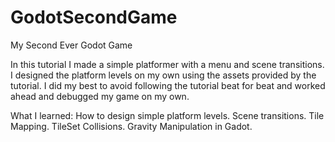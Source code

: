 # GodotSecondGame
My Second Ever Godot Game

In this tutorial I made a simple platformer with a menu and scene transitions. I designed the platform levels
on my own using the assets provided by the tutorial. I did my best to avoid following the tutorial beat  for 
beat and worked ahead and debugged my game on my own.

What I learned:
How to design simple platform levels.
Scene transitions.
Tile Mapping.
TileSet Collisions.
Gravity Manipulation in Gadot.
